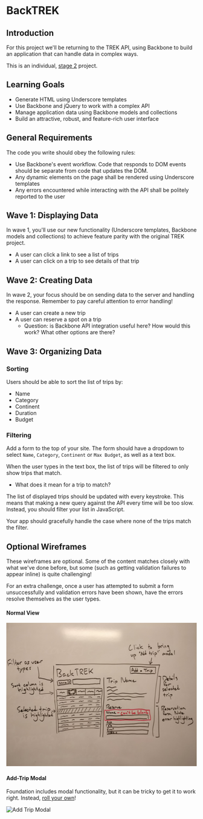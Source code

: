 # BackTREK

## Introduction

For this project we'll be returning to the TREK API, using Backbone to build an application that can handle data in complex ways.

This is an individual, [stage 2](https://github.com/Ada-Developers-Academy/pedagogy/blob/master/rule-of-three.md#stage-2) project.

## Learning Goals

- Generate HTML using Underscore templates
- Use Backbone and jQuery to work with a complex API
- Manage application data using Backbone models and collections
- Build an attractive, robust, and feature-rich user interface

## General Requirements

The code you write should obey the following rules:

- Use Backbone's event workflow. Code that responds to DOM events should be separate from code that updates the DOM.
- Any dynamic elements on the page shall be rendered using Underscore templates
- Any errors encountered while interacting with the API shall be politely reported to the user

## Wave 1: Displaying Data

In wave 1, you'll use our new functionality (Underscore templates, Backbone models and collections) to achieve feature parity with the original TREK project.

- A user can click a link to see a list of trips
- A user can click on a trip to see details of that trip

## Wave 2: Creating Data

In wave 2, your focus should be on sending data to the server and handling the response. Remember to pay careful attention to error handling!

- A user can create a new trip
- A user can reserve a spot on a trip
  - Question: is Backbone API integration useful here? How would this work? What other options are there?

## Wave 3: Organizing Data

### Sorting

Users should be able to sort the list of trips by:
- Name
- Category
- Continent
- Duration
- Budget

### Filtering

Add a form to the top of your site. The form should have a dropdown to select `Name`, `Category`, `Continent` or `Max Budget`, as well as a text box.

When the user types in the text box, the list of trips will be filtered to only show trips that match.
- What does it mean for a trip to match?

The list of displayed trips should be updated with every keystroke. This means that making a new query against the API every time will be too slow. Instead, you should filter your list in JavaScript.

Your app should gracefully handle the case where none of the trips match the filter.

## Optional Wireframes

These wireframes are optional. Some of the content matches closely with what we've done before, but some (such as getting validation failures to appear inline) is quite challenging!

For an extra challenge, once a user has attempted to submit a form unsuccessfully and validation errors have been shown, have the errors resolve themselves as the user types.

#### Normal View

![Normal View](images/wireframe.jpg)

#### Add-Trip Modal

Foundation includes modal functionality, but it can be tricky to get it to work right. Instead, [roll your own](https://www.w3schools.com/howto/howto_css_modals.asp)!

![Add Trip Modal](images/wireframe-modal.png)
